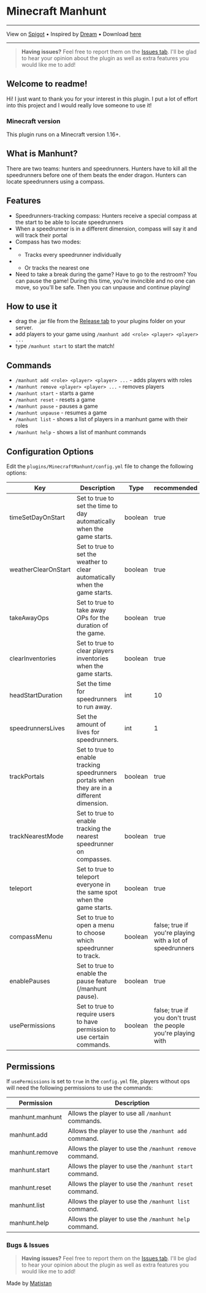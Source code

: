 # Minecraft Manhunt

---

View on [Spigot](https://www.spigotmc.org/resources/manhunt.109010/) • 
Inspired by [Dream](https://www.youtube.com/@dream) • 
Download [here](https://github.com/Matistan/MinecraftManhunt/releases)

---

> **Having issues?** Feel free to report them on the [Issues tab](https://github.com/Matistan/MinecraftManhunt/issues). I'll be glad to hear your opinion about the plugin as well as extra features you would like me to add!

## Welcome to readme!

Hi! I just want to thank you for your interest in this plugin. I put a lot of effort into this project and I would really love someone to use it!

### Minecraft version

This plugin runs on a Minecraft version 1.16+.

## What is Manhunt?

There are two teams: hunters and speedrunners. Hunters have to kill all the speedrunners before one of them beats the ender dragon. Hunters can locate speedrunners using a compass.

## Features

- Speedrunners-tracking compass: Hunters receive a special compass at the start to be able to locate speedrunners
- When a speedrunner is in a different dimension, compass will say it and will track their portal
- Compass has two modes:
- - Tracks every speedrunner individually
- - Or tracks the nearest one
- Need to take a break during the game? Have to go to the restroom? You can pause the game! During this time, you're invincible and no one can move, so you'll be safe. Then you can unpause and continue playing!

## How to use it

- drag the .jar file from the [Release tab](https://github.com/Matistan/MinecraftManhunt/releases) to your plugins folder on your server.
- add players to your game using `/manhunt add <role> <player> <player> ... `
- type `/manhunt start` to start the match!

## Commands

- `/manhunt add <role> <player> <player> ...` - adds players with roles
- `/manhunt remove <player> <player> ...` - removes players
- `/manhunt start` - starts a game
- `/manhunt reset` - resets a game
- `/manhunt pause` - pauses a game
- `/manhunt unpause` - resumes a game
- `/manhunt list` - shows a list of players in a manhunt game with their roles
- `/manhunt help` - shows a list of manhunt commands

## Configuration Options

Edit the `plugins/MinecraftManhunt/config.yml` file to change the following options:

| Key                 | Description                                                                                 | Type    | recommended                                                   |
|---------------------|---------------------------------------------------------------------------------------------|---------|---------------------------------------------------------------|
| timeSetDayOnStart   | Set to true to set the time to day automatically when the game starts.                      | boolean | true                                                          |
| weatherClearOnStart | Set to true to set the weather to clear automatically when the game starts.                 | boolean | true                                                          |
| takeAwayOps         | Set to true to take away OPs for the duration of the game.                                  | boolean | true                                                          |
| clearInventories    | Set to true to clear players inventories when the game starts.                              | boolean | true                                                          |
| headStartDuration   | Set the time for speedrunners to run away.                                                  | int     | 10                                                            |
| speedrunnersLives   | Set the amount of lives for speedrunners.                                                   | int     | 1                                                             |
| trackPortals        | Set to true to enable tracking speedrunners portals when they are in a different dimension. | boolean | true                                                          |
| trackNearestMode    | Set to true to enable tracking the nearest speedrunner on compasses.                        | boolean | true                                                          |
| teleport            | Set to true to teleport everyone in the same spot when the game starts.                     | boolean | true                                                          |
| compassMenu         | Set to true to open a menu to choose which speedrunner to track.                            | boolean | false; true if you're playing with a lot of speedrunners      |
| enablePauses        | Set to true to enable the pause feature (/manhunt pause).                                   | boolean | true                                                          |
| usePermissions      | Set to true to require users to have permission to use certain commands.                    | boolean | false; true if you don't trust the people you're playing with |

## Permissions

If `usePermissions` is set to `true` in the `config.yml` file, players without ops will need the following permissions to use the commands:

| Permission      | Description                                              |
|-----------------|----------------------------------------------------------|
| manhunt.manhunt | Allows the player to use all `/manhunt` commands.        |
| manhunt.add     | Allows the player to use the `/manhunt add` command.     |
| manhunt.remove  | Allows the player to use the `/manhunt remove` command.  |
| manhunt.start   | Allows the player to use the `/manhunt start` command.   |
| manhunt.reset   | Allows the player to use the `/manhunt reset` command.   |
| manhunt.list    | Allows the player to use the `/manhunt list` command.    |
| manhunt.help    | Allows the player to use the `/manhunt help` command.    |

### Bugs & Issues

> **Having issues?** Feel free to report them on the [Issues tab](https://github.com/Matistan/MinecraftManhunt/issues). I'll be glad to hear your opinion about the plugin as well as extra features you would like me to add!


Made by [Matistan](https://github.com/Matistan)
